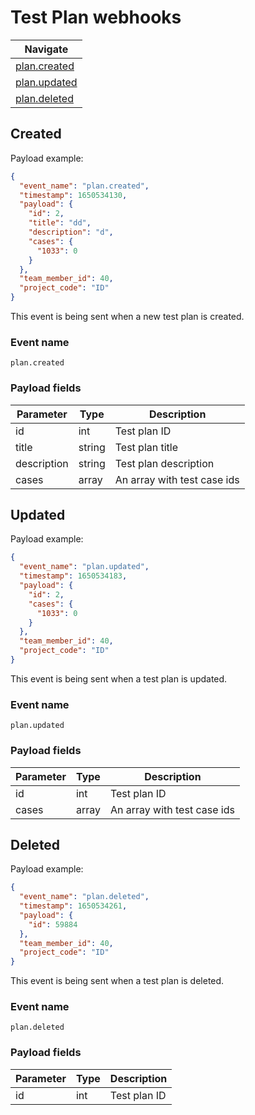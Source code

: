 # Test Plan webhooks

| Navigate |
| - |
| [plan.created](#created) |
| [plan.updated](#updated) |
| [plan.deleted](#deleted) |


## Created

Payload example:

```json
{
  "event_name": "plan.created",
  "timestamp": 1650534130,
  "payload": {
    "id": 2,
    "title": "dd",
    "description": "d",
    "cases": {
      "1033": 0
    }
  },
  "team_member_id": 40,
  "project_code": "ID"
}
```

This event is being sent when a new test plan is created.

### Event name

`plan.created`

### Payload fields

| Parameter   | Type   | Description                 |
|-------------|--------|-----------------------------|
| id          | int    | Test plan ID                |
| title       | string | Test plan title             |
| description | string | Test plan description       |
| cases       | array  | An array with test case ids |

## Updated

Payload example:

```json
{
  "event_name": "plan.updated",
  "timestamp": 1650534183,
  "payload": {
    "id": 2,
    "cases": {
      "1033": 0
    }
  },
  "team_member_id": 40,
  "project_code": "ID"
}
```

This event is being sent when a test plan is updated.

### Event name

`plan.updated`

### Payload fields

| Parameter | Type  | Description                 |
|-----------|-------|-----------------------------|
| id        | int   | Test plan ID                |
| cases     | array | An array with test case ids |

## Deleted

Payload example:

```json
{
  "event_name": "plan.deleted",
  "timestamp": 1650534261,
  "payload": {
    "id": 59884
  },
  "team_member_id": 40,
  "project_code": "ID"
}
```

This event is being sent when a test plan is deleted.

### Event name

`plan.deleted`

### Payload fields

| Parameter | Type | Description  |
|-----------|------|--------------|
| id        | int  | Test plan ID |
